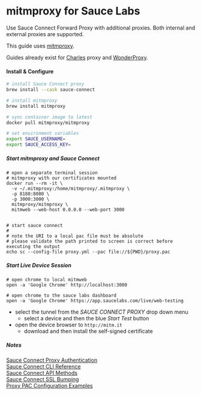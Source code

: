 
# mitmproxy for Sauce Labs




Use Sauce Connect Forward Proxy with additional proxies. Both internal and external proxies are supported.

This guide uses [mitmproxy](https://mitmproxy.org/).


Guides already exist for
[Charles](https://docs.saucelabs.com/secure-connections/sauce-connect/setup-configuration/additional-proxies/#charles-proxy-configuration) proxy
and [WonderProxy](https://wonderproxy.com/docs/devs/guides/globalize-your-testing-with-sauce).




#### Install & Configure

```sh
# install Sauce Connect proxy
brew install --cask sauce-connect

# install mitmproxy
brew install mitmproxy

# sync container image to latest
docker pull mitmproxy/mitmproxy

# set environment variables
export SAUCE_USERNAME=
export SAUCE_ACCESS_KEY=
```


##### Start mitmproxy and Sauce Connect


```
# open a separate terminal session
# mitmproxy with our certificates mounted
docker run --rm -it \
  -v ~/.mitmproxy:/home/mitmproxy/.mitmproxy \
  -p 8180:8080 \
  -p 3000:3000 \
  mitmproxy/mitmproxy \
  mitmweb --web-host 0.0.0.0 --web-port 3000


# start sauce connect
# 
# note the URI to a local pac file must be absolute
# please validate the path printed to screen is correct before executing the output
echo sc --config-file proxy.yml --pac file://${PWD}/proxy.pac
```

##### Start Live Device Session
```
# open chrome to local mitmweb
open -a 'Google Chrome' http://localhost:3000

# open chrome to the sauce labs dashboard
open -a 'Google Chrome' https://app.saucelabs.com/live/web-testing
```

  - select the tunnel from the _SAUCE CONNECT PROXY_ drop down menu
    - select a device and then the blue _Start Test_ button
  - open the device browser to `http://mitm.it`
    - download and then install the self-signed certificate


##### Notes
[Sauce Connect Proxy Authentication ](https://docs.saucelabs.com/dev/cli/sauce-connect-proxy/#--pac-auth)  
[Sauce Connect CLI Reference](https://docs.saucelabs.com/dev/cli/sauce-connect-proxy/)  
[Sauce Connect API Methods](https://docs.saucelabs.com/dev/api/connect/)  
[Sauce Connect SSL Bumping](https://docs.saucelabs.com/secure-connections/sauce-connect/troubleshooting/#ssl-bumping)  
[Proxy PAC Configuration Examples](https://developer.mozilla.org/en-US/docs/Web/HTTP/Proxy_servers_and_tunneling/Proxy_Auto-Configuration_PAC_file)  